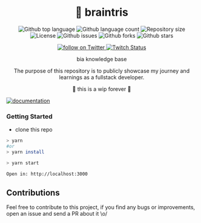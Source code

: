 <!--- <div align="center" id="top">
    <img width="500" src="./static/img/img-readme.png" />

&#xa0;

</div>
-->

<h1 align="center">
🧠 braintris
</h1>

<p align="center">
  <img alt="Github top language" src="https://img.shields.io/github/languages/top/biantris/braintris?color=56BEB8">

  <img alt="Github language count" src="https://img.shields.io/github/languages/count/biantris/braintris?color=56BEB8">

  <img alt="Repository size" src="https://img.shields.io/github/repo-size/biantris/braintris?color=56BEB8">

  <img alt="License" src="https://img.shields.io/github/license/biantris/braintris?color=56BEB8">

  <img alt="Github issues" src="https://img.shields.io/github/issues/biantris/braintris?color=56BEB8" />

  <img alt="Github forks" src="https://img.shields.io/github/forks/biantris/braintris?color=56BEB8" />

  <img alt="Github stars" src="https://img.shields.io/github/stars/biantris/braintris?color=56BEB8" />
</p>

<p align="center">
    <a href="https://twitter.com/intent/follow?screen_name=biantris_">
        <img src="https://img.shields.io/twitter/follow/biantris_?style=social&logo=twitter"
        alt="follow on Twitter">
    </a>
    <a href="https://www.twitch.tv/biantris">
    <img alt="Twitch Status" src="https://img.shields.io/twitch/status/biantris?style=social">
    </a>
</p>

<div align="center">
bia knowledge base
    
The purpose of this repository is to publicly showcase my journey and learnings as a fullstack developer.
</div>

<p align="center">
🚧 this is a wip forever 🚧
</p>

[![documentation](https://github.com/biantris/braintris/actions/workflows/deploy.yml/badge.svg)](https://github.com/biantris/braintris/actions/workflows/deploy.yml)

### Getting Started

- clone this repo

```sh
> yarn
#or
> yarn install

> yarn start

Open in: http://localhost:3000
```

## Contributions

Feel free to contribute to this project, if you find any bugs or improvements, open an issue and send a PR about it \o/

